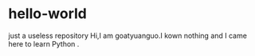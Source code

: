 # hello-world
just a useless repository
Hi,I am goatyuanguo.I kown nothing and I came here to learn Python .
